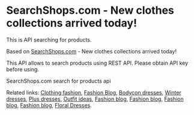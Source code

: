 # SearchShops.com - New clothes collections arrived today!

This is API searching for products.

Based on [SearchShops.com](https://SearchShops.com/) - New clothes collections arrived today!

This API allows to search products using REST API.
Please obtain API key before using.

SearchShops.com search for products api

Related links:
[Clothing fashion](https://www.symbaloo.com/home/mix/clothing-fashion),
[Fashion Blog](https://nouw.com/searchshops),
[Bodycon dresses](https://www.america.easybranches.com/trends/8234968),
[Winter dresses](https://www.thewowstyle.com/winter-dresses-to-make-you-look-chic-and-stylish/),
[Plus dresses](https://ilearn.stanford.edu/eportfolios/1275/New/Plus_Size_Formal_Dresses_Myths_Debunked),
[Outfit ideas](https://templeu.instructure.com/eportfolios/786/Articles/5_Outfit_Ideas_to_Style_Your_Mom_Jeans_Right),
[Fashion blog](https://searchshops.blog/),
[Fashion blog](https://searchshops.livejournal.com/),
[Fashion blog](https://searchshops-clothing-fashion.blogspot.com/),
[Fashion blog](https://searchshops.gonevis.com/),
[Floral Dresses](https://www.shopplax.com/blossom-up-your-style/).
